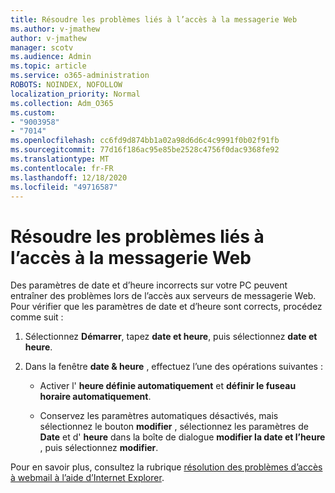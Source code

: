 ```yaml
---
title: Résoudre les problèmes liés à l’accès à la messagerie Web
ms.author: v-jmathew
author: v-jmathew
manager: scotv
ms.audience: Admin
ms.topic: article
ms.service: o365-administration
ROBOTS: NOINDEX, NOFOLLOW
localization_priority: Normal
ms.collection: Adm_O365
ms.custom:
- "9003958"
- "7014"
ms.openlocfilehash: cc6fd9d874bb1a02a98d6d6c4c9991f0b02f91fb
ms.sourcegitcommit: 77d16f186ac95e85be2528c4756f0dac9368fe92
ms.translationtype: MT
ms.contentlocale: fr-FR
ms.lasthandoff: 12/18/2020
ms.locfileid: "49716587"
---
```

# <a name="troubleshoot-problems-with-accessing-webmail"></a>Résoudre les problèmes liés à l’accès à la messagerie Web

Des paramètres de date et d’heure incorrects sur votre PC peuvent entraîner des problèmes lors de l’accès aux serveurs de messagerie Web. Pour vérifier que les paramètres de date et d’heure sont corrects, procédez comme suit :

1. Sélectionnez **Démarrer**, tapez **date et heure**, puis sélectionnez **date et heure**.
2. Dans la fenêtre **date & heure** , effectuez l’une des opérations suivantes :

    - Activer l' **heure définie automatiquement** et **définir le fuseau horaire automatiquement**.

    - Conservez les paramètres automatiques désactivés, mais sélectionnez le bouton **modifier** , sélectionnez les paramètres de **Date** et d' **heure** dans la boîte de dialogue **modifier la date et l’heure** , puis sélectionnez **modifier**.

Pour en savoir plus, consultez la rubrique [résolution des problèmes d’accès à webmail à l’aide d’Internet Explorer](https://go.microsoft.com/fwlink/?linkid=2139414).
